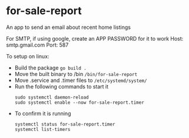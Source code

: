 # for-sale-report

An app to send an email about recent home listings

For SMTP, if using google, create an APP PASSWORD for it to work
Host: smtp.gmail.com
Port: 587

To setup on linux:

- Build the package
  `go build .`
- Move the built binary to /bin
  `/bin/for-sale-report`
- Move .service and .timer files to
  `/etc/systemd/system/`
- Run the following commands to start it
  ```
  sudo systemctl daemon-reload
  sudo systemctl enable --now for-sale-report.timer
  ```
- To confirm it is running
  ```
  systemctl status for-sale-report.timer
  systemctl list-timers
  ```
